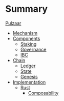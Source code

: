 # Summary

[Pulzaar](./pulzaar.md)

- [Mechanism](./mechanism.md)
- [Components]()
  - [Staking]()
  - [Governance]()
  - [IBC]()
- [Chain]()
  - [Ledger]()
  - [State]()
  - [Genesis]()
- [Implementation]()
  - [Rust]()
    - [Composability](./implementation/rust/composability.md)

